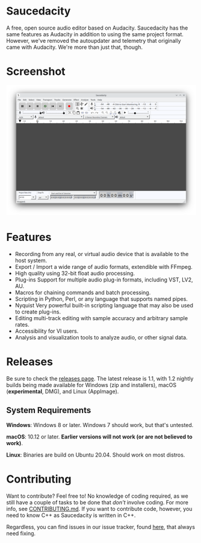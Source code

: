 # Saucedacity

A free, open source audio editor based on Audacity. Saucedacity has the same features as Audacity in addition to using the same project format. However, we've removed the autoupdater and telemetry that originally came with Audacity. We're more than just that, though.

# Screenshot
[![](saucedacity.png)](saucedacity.png)

# Features

* Recording from any real, or virtual audio device that is available to the host system.
* Export / Import a wide range of audio formats, extendible with FFmpeg.
* High quality using 32-bit float audio processing.
* Plug-ins Support for multiple audio plug-in formats, including VST, LV2, AU.
* Macros for chaining commands and batch processing.
* Scripting in Python, Perl, or any language that supports named pipes.
* Nyquist Very powerful built-in scripting language that may also be used to create plug-ins.
* Editing multi-track editing with sample accuracy and arbitrary sample rates.
* Accessibility for VI users.
* Analysis and visualization tools to analyze audio, or other signal data.

# Releases
Be sure to check the [releases page](https://github.com/saucedacity/saucedacity/releases). The latest release is 1.1, with 1.2 nightly builds being made available for Windows (zip and installers), macOS (**experimental**, DMG), and Linux (AppImage).

## System Requirements
**Windows**: Windows 8 or later. Windows 7 should work, but that's untested.

**macOS**: 10.12 or later. **Earlier versions will not work (or are not believed to work)**.

**Linux**: Binaries are build on Ubuntu 20.04. Should work on most distros.

# Contributing
Want to contribute? Feel free to! No knowledge of coding required, as we still have a couple of tasks to be done that _don't_ involve coding. For more info, see [CONTRIBUTING.md](https://github.com/saucedacity/saucedacity/blob/main/CONTRIBUTING.md). If you want to contribute code, however, you need to know C++ as Saucedacity is written in C++.

Regardless, you can find issues in our issue tracker, found [here](https://github.com/saucedacity/saucedacity/issues), that always need fixing.
